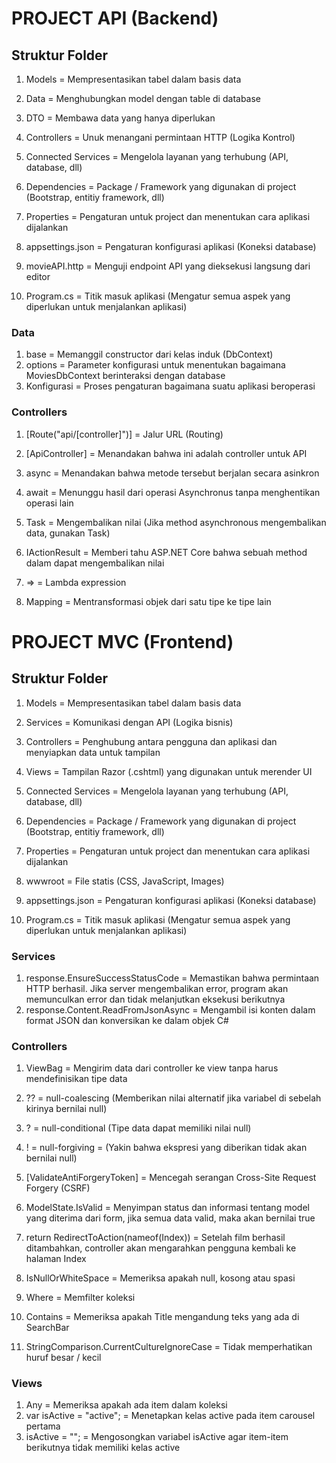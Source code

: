 # PROJECT API (Backend)

## Struktur Folder
1. Models = Mempresentasikan tabel dalam basis data
2. Data = Menghubungkan model dengan table di database
3. DTO = Membawa data yang hanya diperlukan
4. Controllers = Unuk menangani permintaan HTTP (Logika Kontrol)

5. Connected Services = Mengelola layanan yang terhubung (API, database, dll)
6. Dependencies = Package / Framework yang digunakan di project (Bootstrap, entitiy framework, dll)
7. Properties = Pengaturan untuk project dan menentukan cara aplikasi dijalankan
8. appsettings.json = Pengaturan konfigurasi aplikasi (Koneksi database)
9. movieAPI.http = Menguji endpoint API yang dieksekusi langsung dari editor
10. Program.cs = Titik masuk aplikasi (Mengatur semua aspek yang diperlukan untuk menjalankan aplikasi)

### Data
1. base = Memanggil constructor dari kelas induk (DbContext)
2. options = Parameter konfigurasi untuk menentukan bagaimana MoviesDbContext berinteraksi dengan database
3. Konfigurasi = Proses pengaturan bagaimana suatu aplikasi beroperasi

### Controllers
1. [Route("api/[controller]")] = Jalur URL (Routing)
2. [ApiController] = Menandakan bahwa ini adalah controller untuk API

3. async = Menandakan bahwa metode tersebut berjalan secara asinkron
4. await = Menunggu hasil dari operasi Asynchronus tanpa menghentikan operasi lain
5. Task = Mengembalikan nilai (Jika method asynchronous mengembalikan data, gunakan Task<T>)

6. IActionResult = Memberi tahu ASP.NET Core bahwa sebuah method dalam dapat mengembalikan nilai
7. => = Lambda expression
8. Mapping = Mentransformasi objek dari satu tipe ke tipe lain

# PROJECT MVC (Frontend)

## Struktur Folder
1. Models = Mempresentasikan tabel dalam basis data
2. Services = Komunikasi dengan API (Logika bisnis)
3. Controllers = Penghubung antara pengguna dan aplikasi dan menyiapkan data untuk tampilan
4. Views = Tampilan Razor (.cshtml) yang digunakan untuk merender UI

5. Connected Services = Mengelola layanan yang terhubung (API, database, dll)
6. Dependencies = Package / Framework yang digunakan di project (Bootstrap, entitiy framework, dll)
7. Properties = Pengaturan untuk project dan menentukan cara aplikasi dijalankan
8. wwwroot = File statis (CSS, JavaScript, Images)
9. appsettings.json = Pengaturan konfigurasi aplikasi (Koneksi database)
10. Program.cs = Titik masuk aplikasi (Mengatur semua aspek yang diperlukan untuk menjalankan aplikasi)

### Services
1. response.EnsureSuccessStatusCode = Memastikan bahwa permintaan HTTP berhasil. Jika server mengembalikan 
error, program akan memunculkan error dan tidak melanjutkan eksekusi berikutnya
2. response.Content.ReadFromJsonAsync = Mengambil isi konten dalam format JSON dan konversikan ke dalam objek 
C#

### Controllers
1. ViewBag = Mengirim data dari controller ke view tanpa harus mendefinisikan tipe data
2. ?? = null-coalescing (Memberikan nilai alternatif jika variabel di sebelah kirinya bernilai null)
3. ? = null-conditional (Tipe data dapat memiliki nilai null)
4. ! = null-forgiving = (Yakin bahwa ekspresi yang diberikan tidak akan bernilai null)
5. [ValidateAntiForgeryToken] = Mencegah serangan Cross-Site Request Forgery (CSRF)
6. ModelState.IsValid = Menyimpan status dan informasi tentang model yang diterima dari form, jika semua data 
valid, maka akan bernilai true
7. return RedirectToAction(nameof(Index)) = Setelah film berhasil ditambahkan, controller akan mengarahkan
pengguna kembali ke halaman Index

8. IsNullOrWhiteSpace = Memeriksa apakah null, kosong atau spasi
9. Where = Memfilter koleksi
10. Contains = Memeriksa apakah Title mengandung teks yang ada di SearchBar
11. StringComparison.CurrentCultureIgnoreCase = Tidak memperhatikan huruf besar / kecil

### Views
1. Any = Memeriksa apakah ada item dalam koleksi
2. var isActive = "active"; = Menetapkan kelas active pada item carousel pertama
3. isActive = ""; = Mengosongkan variabel isActive agar item-item berikutnya tidak memiliki kelas active